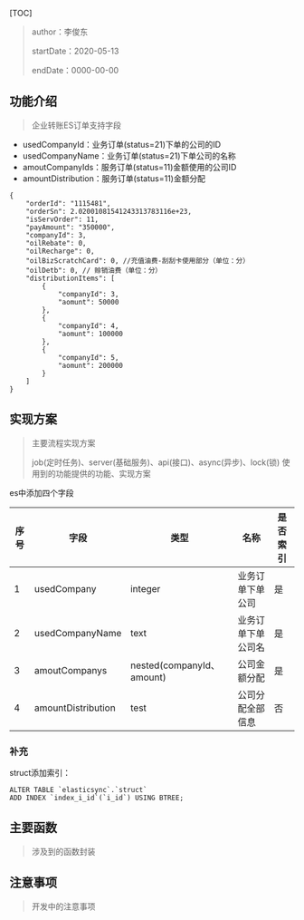 [TOC]

>author：李俊东
>
>startDate：2020-05-13
>
>endDate：0000-00-00

## 功能介绍

> 企业转账ES订单支持字段

* usedCompanyId：业务订单(status=21)下单的公司的ID
* usedCompanyName：业务订单(status=21)下单公司的名称
* amoutCompanyIds：服务订单(status=11)金额使用的公司ID
* amountDistribution：服务订单(status=11)金额分配

````
{
    "orderId": "1115481",
    "orderSn": 2.02001081541243313783116e+23,
    "isServOrder": 11,
    "payAmount": "350000",
    "companyId": 3,
    "oilRebate": 0,
    "oilRecharge": 0,
    "oilBizScratchCard": 0, //充值油费-刮刮卡使用部分（单位：分）
    "oilDetb": 0, // 赊销油费（单位：分）
    "distributionItems": [
        {
            "companyId": 3,
            "aomunt": 50000
        },
        {
            "companyId": 4,
            "aomunt": 100000
        },
        {
            "companyId": 5,
            "aomunt": 200000
        }
    ]
}
````



## 实现方案

> 主要流程实现方案
>
> job(定时任务)、server(基础服务)、api(接口)、async(异步)、lock(锁) 使用到的功能提供的功能、实现方案

es中添加四个字段

|序号| 字段               | 类型                      | 名称               | 是否索引 |
|----| ------------------ | ------------------------- | ------------------ | -------- |
|1| usedCompany        | integer                   | 业务订单下单公司   | 是       |
|2| usedCompanyName    | text                      | 业务订单下单公司名 | 是       |
|3| amoutCompanys      | nested(companyId、amount) | 公司金额分配       | 是       |
|4| amountDistribution | test                      | 公司分配全部信息   | 否       |

### 补充

struct添加索引：

````
ALTER TABLE `elasticsync`.`struct` 
ADD INDEX `index_i_id`(`i_id`) USING BTREE;
````

## 主要函数

> 涉及到的函数封装

## 注意事项

> 开发中的注意事项